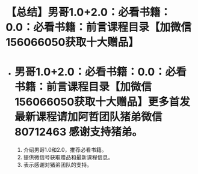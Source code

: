 # 【总结】男哥1.0+2.0：必看书籍：0.0：必看书籍：前言课程目录【加微信156066050获取十大赠品】

-   # 男哥1.0+2.0：必看书籍：0.0：必看书籍：前言课程目录【加微信156066050获取十大赠品】更多首发最新课程请加阿哲团队猪弟微信80712463 感谢支持猪弟。
    1.  介绍男哥1.0和2.0，推荐必看书籍。
    2.  提供微信号获取赠品和最新课程信息。
    3.  表示感谢对猪弟团队的支持。